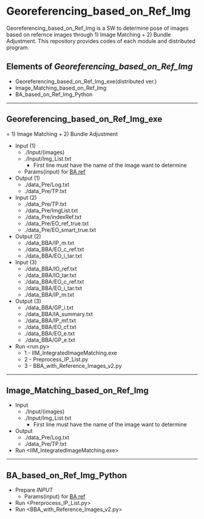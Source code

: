 # Georeferencing_based_on_Ref_Img
Georeferencing_based_on_Ref_Img is a SW to determine pose of images based on refernce images through 1) Image Matching + 2) Bundle Adjustment. This repository provides codes of each module and distributed program.

## Elements of *Georeferencing_based_on_Ref_Img*
* Georeferencing_based_on_Ref_Img_exe(distributed ver.)
* Image_Matching_based_on_Ref_Img
* BA_based_on_Ref_Img_Python
***

## Georeferencing_based_on_Ref_Img_exe
= 1) Image Matching + 2) Bundle Adjustment
* Input (1)
  * ./Input/(images)
  * ./Input/Img_List.txt
    * First line must have the name of the image want to determine
  * Params(input) for [BA ref](https://github.com/hwiyoung/BA_based_on_Ref_Img)
* Output (1)
  * ./data_Pre/Log.txt
  * ./data_Pre/TP.txt
* Input (2)
  * ./data_Pre/TP.txt
  * ./data_Pre/ImgList.txt
  * ./data_Pre/indexRef.txt
  * ./data_Pre/EO_ref_true.txt
  * ./data_Pre/EO_smart_true.txt
* Output (2)
  * ./data_BBA/IP_m.txt
  * ./data_BBA/EO_c_ref.txt
  * ./data_BBA/EO_i_tar.txt
* Input (3)
  * ./data_BBA/IO_ref.txt
  * ./data_BBA/IO_tar.txt
  * ./data_BBA/EO_c_ref.txt
  * ./data_BBA/EO_i_tar.txt
  * ./data_BBA/IP_m.txt
* Output (3)
  * ./data_BBA/GP_i.txt
  * ./data_BBA/IA_summary.txt
  * ./data_BBA/IP_mf.txt
  * ./data_BBA/EO_cf.txt
  * ./data_BBA/EO_e.txt
  * ./data_BBA/GP_e.txt
* Run <run.py>
  * 1 - IIM_IntegratedImageMatching.exe
  * 2 - Preprocess_IP_List.py
  * 3 - BBA_with_Reference_Images_v2.py
***

## Image_Matching_based_on_Ref_Img
* Input
  * ./Input/(images)
  * ./Input/Img_List.txt
    * First line must have the name of the image want to determine
* Output
  * ./data_Pre/Log.txt
  * ./data_Pre/TP.txt
* Run <IIM_IntegratedImageMatching.exe>
***

## BA_based_on_Ref_Img_Python
* Prepare *INPUT*
  * Params(input) for [BA ref](https://github.com/hwiyoung/BA_based_on_Ref_Img)
* Run <Prerprocess_IP_List.py>
* Run <BBA_with_Reference_Images_v2.py>